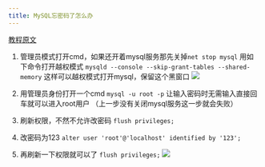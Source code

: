 ```yaml
---
title: MySQL忘密码了怎么办
---
```

[教程原文](http://t.csdn.cn/mFZZj)
1. 管理员模式打开cmd，如果还开着mysql服务那先关掉`net stop mysql`
   用如下命令打开越权模式
   ```mysqld --console --skip-grant-tables --shared-memory```
   这样可以越权模式打开mysql，保留这个黑窗口
   ![](https://img.gejiba.com/images/3267fbb2193cabd2d0f97388665052c5.png)
2. 用管理员身份打开一个cmd
   ```mysql -u root -p```
   让输入密码时无需输入直接回车就可以进入root用户
   （上一步没有关闭mysql服务这一步就会失败）
3. 刷新权限，不然不允许改密码
   `flush privileges;`
4. 改密码为123
   ```alter user 'root'@'localhost' identified by '123';```
   
5. 再刷新一下权限就可以了
   ```flush privileges;```
![](https://img.gejiba.com/images/d30c87e2c9bb2d6ca0eb22fb855ad4df.png)